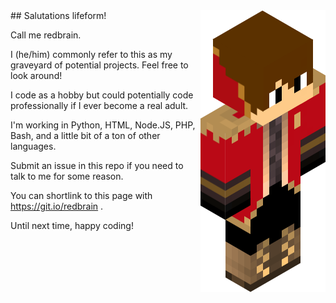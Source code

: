 <img src = 'https://github.com/redbrain/redbrain/raw/master/fullbody.png' alt = 'Awesome Matrix Code' align='right'/>
## Salutations lifeform!  


Call me redbrain.   

I (he/him) commonly refer to this as my graveyard of potential projects. Feel free to look around!   

I code as a hobby but could potentially code professionally if I ever become a real adult.   

I'm working in Python, HTML, Node.JS, PHP, Bash, and a little bit of a ton of other languages.   

Submit an issue in this repo if you need to talk to me for some reason.   

You can shortlink to this page with https://git.io/redbrain .   

Until next time, happy coding!

<!--
**redbrain/redbrain** is a ✨ _special_ ✨ repository because its `README.md` (this file) appears on your GitHub profile.
Here are some ideas to get you started:
- 🔭 I’m currently working on ...
- 🌱 I’m currently learning ...
- 👯 I’m looking to collaborate on ...
- 🤔 I’m looking for help with ...
- 💬 Ask me about ...
- 📫 How to reach me: ...
- 😄 Pronouns: ...
- ⚡ Fun fact: ...
-->
